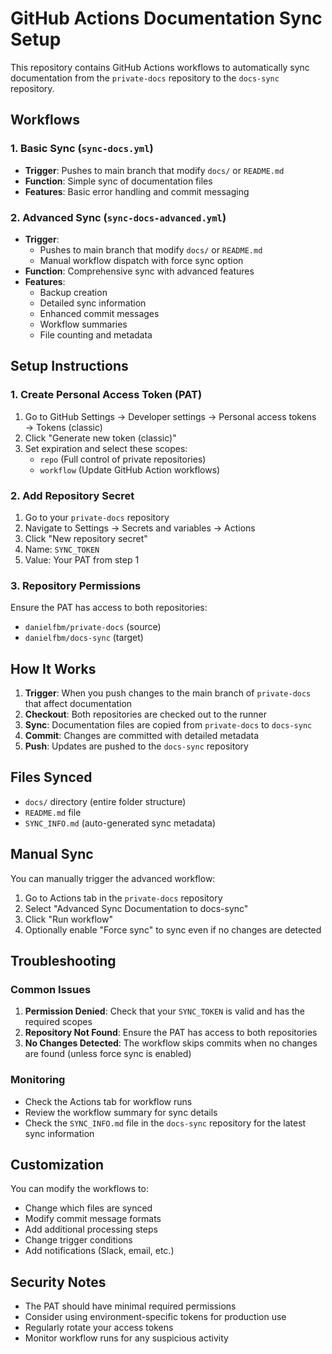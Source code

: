 # GitHub Actions Documentation Sync Setup

This repository contains GitHub Actions workflows to automatically sync documentation from the `private-docs` repository to the `docs-sync` repository.

## Workflows

### 1. Basic Sync (`sync-docs.yml`)
- **Trigger**: Pushes to main branch that modify `docs/` or `README.md`
- **Function**: Simple sync of documentation files
- **Features**: Basic error handling and commit messaging

### 2. Advanced Sync (`sync-docs-advanced.yml`)
- **Trigger**:
  - Pushes to main branch that modify `docs/` or `README.md`
  - Manual workflow dispatch with force sync option
- **Function**: Comprehensive sync with advanced features
- **Features**:
  - Backup creation
  - Detailed sync information
  - Enhanced commit messages
  - Workflow summaries
  - File counting and metadata

## Setup Instructions

### 1. Create Personal Access Token (PAT)

1. Go to GitHub Settings → Developer settings → Personal access tokens → Tokens (classic)
2. Click "Generate new token (classic)"
3. Set expiration and select these scopes:
   - `repo` (Full control of private repositories)
   - `workflow` (Update GitHub Action workflows)

### 2. Add Repository Secret

1. Go to your `private-docs` repository
2. Navigate to Settings → Secrets and variables → Actions
3. Click "New repository secret"
4. Name: `SYNC_TOKEN`
5. Value: Your PAT from step 1

### 3. Repository Permissions

Ensure the PAT has access to both repositories:
- `danielfbm/private-docs` (source)
- `danielfbm/docs-sync` (target)

## How It Works

1. **Trigger**: When you push changes to the main branch of `private-docs` that affect documentation
2. **Checkout**: Both repositories are checked out to the runner
3. **Sync**: Documentation files are copied from `private-docs` to `docs-sync`
4. **Commit**: Changes are committed with detailed metadata
5. **Push**: Updates are pushed to the `docs-sync` repository

## Files Synced

- `docs/` directory (entire folder structure)
- `README.md` file
- `SYNC_INFO.md` (auto-generated sync metadata)

## Manual Sync

You can manually trigger the advanced workflow:

1. Go to Actions tab in the `private-docs` repository
2. Select "Advanced Sync Documentation to docs-sync"
3. Click "Run workflow"
4. Optionally enable "Force sync" to sync even if no changes are detected

## Troubleshooting

### Common Issues

1. **Permission Denied**: Check that your `SYNC_TOKEN` is valid and has the required scopes
2. **Repository Not Found**: Ensure the PAT has access to both repositories
3. **No Changes Detected**: The workflow skips commits when no changes are found (unless force sync is enabled)

### Monitoring

- Check the Actions tab for workflow runs
- Review the workflow summary for sync details
- Check the `SYNC_INFO.md` file in the `docs-sync` repository for the latest sync information

## Customization

You can modify the workflows to:
- Change which files are synced
- Modify commit message formats
- Add additional processing steps
- Change trigger conditions
- Add notifications (Slack, email, etc.)

## Security Notes

- The PAT should have minimal required permissions
- Consider using environment-specific tokens for production use
- Regularly rotate your access tokens
- Monitor workflow runs for any suspicious activity
